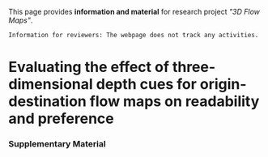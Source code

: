 This page provides **information and material** for research project *"3D Flow Maps"*.

```
Information for reviewers: The webpage does not track any activities.
```

# Evaluating the effect of three-dimensional depth cues for origin-destination flow maps on readability and preference



### Supplementary Material

